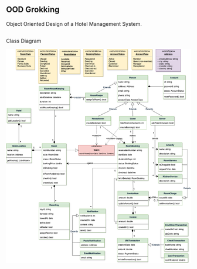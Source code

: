 ## OOD Grokking

Object Oriented Design of a Hotel Management System.

## 
Class Diagram

![Screenshot](src/hotelClassDiagram.png)
